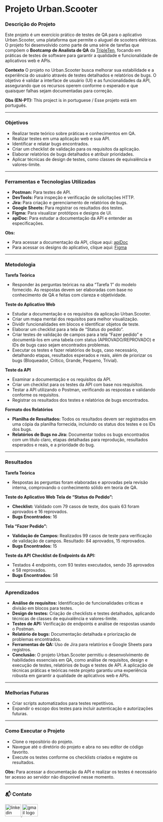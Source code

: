 # Projeto Urban.Scooter


### Descrição do Projeto
Este projeto é um exercício prático de testes de QA para o aplicativo Urban.Scooter, uma plataforma que permite o aluguel de scooters elétricas. O projeto foi desenvolvido como parte de uma série de tarefas que compõem o **Bootcamp de Analista de QA** da [TripleTen](https://tripleten.com/pt-bra/qa/meet/), focando em práticas de testes de software para garantir a qualidade e funcionalidade de aplicativos web e APIs.

**Contexto**
 O projeto no Urban.Scooter busca melhorar sua estabilidade e a experiência do usuário através de testes detalhados e relatórios de bugs. O objetivo é validar a interface de usuário (UI) e as funcionalidades da API, assegurando que os recursos operem conforme o esperado e que quaisquer falhas sejam documentadas para correção.

**Obs (EN-PT):** This project is in portuguese / Esse projeto está em português.

---

### Objetivos

- Realizar teste teórico sobre práticas e conhecimentos em QA.
- Realizar testes em uma aplicação web e sua API.
- Identificar e relatar bugs encontrados.
- Criar um checklist de validação para os requisitos da aplicação.
- Elaborar relatórios de bugs detalhados e atribuir prioridades.
- Aplicar técnicas de design de testes, como classes de equivalência e valores-limite.

---
### Ferramentas e Tecnologias Utilizadas

- **Postman:** Para testes de API.
- **DevTools:** Para inspeção e verificação de solicitações HTTP.
- **Jira:** Para criação e gerenciamento de relatórios de bugs.
- **Google Sheets:** Para registrar os resultados dos testes.
- **Figma:** Para visualizar protótipos e designs de UI.
- **apiDoc**: Para estudar a documentação da API e entender as especificações.
  
**Obs:** 
- Para acessar a documentação da API, clique aqui: [apiDoc](https://cnt-8fe02d10-05e1-4669-8766-872a380b13f7.containerhub.tripleten-services.com/docs/pt/)
- Para acessar os designs do aplicativo, clique aqui: [Figma](https://www.figma.com/design/X7gkPXl21HEdvPJr29m53v/Urban-Scooter-WEB-pt-br?node-id=0-1&node-type=canvas&t=oEvq7WdXSdDYAhRm-0)

---
### Metodologia

**Tarefa Teórica**

- Responder às perguntas teóricas na aba “Tarefa 1” do modelo fornecido. As respostas devem ser elaboradas com base no conhecimento de QA e feitas com clareza e objetividade.

**Teste do Aplicativo Web**

- Estudar a documentação e os requisitos da aplicação Urban.Scooter.
- Criar um mapa mental dos requisitos para melhor visualização.
- Dividir funcionalidades em blocos e identificar objetos de teste.
- Elaborar um checklist para a tela de “Status do pedido”.
- Criar testes de validação de campos para a tela “Fazer pedido” e documentá-los em uma tabela com status (APROVADO/REPROVADO) e IDs de bugs caso sejam encontrados problemas.
- Executar os testes e fazer relatórios de bugs, caso necessário, detalhando etapas, resultados esperados e reais, além de priorizar os bugs (Bloqueador, Crítico, Grande, Pequeno, Trivial).

**Teste da API**

- Examinar a documentação e os requisitos da API.
- Criar um checklist para os testes da API com base nos requisitos.
- Testar a API utilizando o Postman, verificando as respostas e validando conforme os requisitos.
- Registrar os resultados dos testes e relatórios de bugs encontrados.

**Formato dos Relatórios**

- **Planilha de Resultados:** Todos os resultados devem ser registrados em uma cópia da planilha fornecida, incluindo os status dos testes e os IDs dos bugs.
- **Relatórios de Bugs no Jira:** Documentar todos os bugs encontrados com um título claro, etapas detalhadas para reprodução, resultados esperados e reais, e a prioridade do bug.

---
### Resultados

**Tarefa Teórica**

- Respostas às perguntas foram elaboradas e aprovadas pela revisão interna, comprovando o conhecimento sólido em teoria de QA.

**Teste do Aplicativo Web**
  **Tela de “Status do Pedido”:**
  - **Checklist:** Validado com 79 casos de teste, dos quais 63 foram aprovados e 16 reprovados.
  - **Bugs Encontrados:** 16

  **Tela “Fazer Pedido”:**
  - **Validação de Campos:** Realizados 99 casos de teste para verificação de validação de campos. Resultado: 84 aprovados, 15 reprovados.
  - **Bugs Encontrados:** 15

**Teste da API**
  **Checklist de Endpoints da API:**
  - Testados 4 endpoints, com 93 testes executados, sendo 35 aprovados e 58 reprovados.
  - **Bugs Encontrados:** 58

---
### Aprendizados

- **Análise de requisitos:** Identificação de funcionalidades críticas e divisão em blocos para testes.
- **Design de testes:** Criação de checklists e testes detalhados, aplicando técnicas de classes de equivalência e valores-limite.
- **Testes de API:** Verificação de endpoints e análise de respostas usando o Postman.
- **Relatório de bugs:** Documentação detalhada e priorização de problemas encontrados.
- **Ferramentas de QA:** Uso de Jira para relatórios e Google Sheets para registros.
- **Conclusão:** O projeto Urban.Scooter permitiu o desenvolvimento de habilidades essenciais em QA, como análise de requisitos, design e execução de testes, relatórios de bugs e testes de API. A aplicação de técnicas práticas e teóricas neste projeto garantiu uma experiência robusta em garantir a qualidade de aplicativos web e APIs.

---
### Melhorias Futuras

- Criar scripts automatizados para testes repetitivos.
- Expandir o escopo dos testes para incluir autenticação e autorizações futuras.

---
### Como Executar o Projeto

- Clone o repositório do projeto.
- Navegue até o diretório do projeto e abra no seu editor de código favorito.
- Execute os testes conforme os checklists criados e registre os resultados. 

**Obs:** Para acessar a documentação da API e realizar os testes é necessário ter acesso ao servidor não disponivel nesse momento.

---
### 📬 Contato

<div align="left">
  <a href="https://www.linkedin.com/in/bruno-souza-14b11916a/" target="_blank">
    <img src="https://raw.githubusercontent.com/maurodesouza/profile-readme-generator/master/src/assets/icons/social/linkedin/default.svg" width="52" height="40" alt="linkedin logo"  />
  </a>
  <a href="bhenriquealves520@gmail.com" target="_blank">
    <img src="https://raw.githubusercontent.com/maurodesouza/profile-readme-generator/master/src/assets/icons/social/gmail/default.svg" width="52" height="40" alt="gmail logo"  />
  </a>
</div>

###
